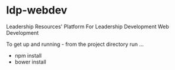 # ldp-webdev
Leadership Resources' Platform For Leadership Development Web Development

To get up and running - from the project directory run ...

- npm install
- bower install